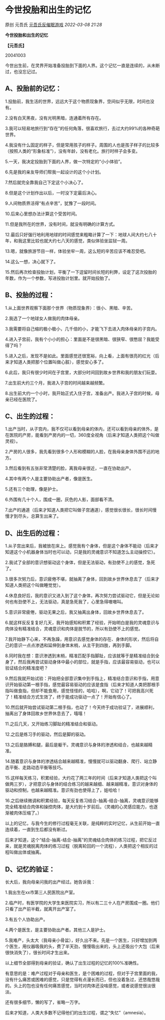 # 今世投胎和出生的记忆

原创 元吾氏 [元吾氏反催眠游戏](javascript:void(0);) *2022-03-08 21:28*

**今世投胎和出生的记忆**

**【元吾氏】**

20041003



今世出生前，在灵界开始准备投胎到下面的人界。这个记忆一直是连续的，从未断过，也没忘记过。

## A、投胎前的记忆：

1.投胎前，我生活的世界，远远大于这个物质现象界，空间似乎无限，时间也没有。

2.没有白天黑夜，没有光明黑暗，连通着所有存在。

3.我可以轻易地旅行到“存在”的任何角落，很喜欢旅行，去过大约99%的各种奇葩世界。

4.我没有什么固定的样子，但是常用孩子的样子。周围的人也是孩子样子的比较多（按照人类的“形象标准”），没有年龄，没有老化。旅行时样子会多变。

5.一天，我决定投胎到下面的人界，做一次特定的“小小体验”。

6.先是我的亲友导师们帮我一起设计的这个小计划。

7.然后就完全靠我自己下定这个小决心了。

8.但是这个计划作出以后，一时没下定最后决心。

9.人间物质界活得“有点辛苦”，犹豫了一段时间。

10.后来心里想办法计算这个受苦时间。

11.但是我所在的世界，没有时间，就没有明确的计算方式。

12.最后只好强行地利用地球的时间感觉来粗略计算了一下：地球人间大约七八十年，和我这里比较也就大约七八天的感觉，类似体验坐监狱一周。

13.嗯，就像旅游节目一样，体验坐牢一周，这么短的辛苦应该不难忍受吧。

14.这么一想，决心就下了。

15.然后再次检查投胎计划，平衡了一下逗留时间长短的利弊，设定了这次投胎的年数，作为一个参数，写进投胎计划里。就开始投胎了。

## B、投胎的过程：

1.从上面世界观察下面那个世界（物质现象界）：很小、黑暗、辛苦。

2.我选了一个地球女人做我的肉体母亲。

3.我需要将自己缩的极小极小，几千倍的小，才能飞下去进入肉体母亲的子宫内。

4.进入子宫前，我有个小小的担心：里面是不是很黑暗、很狭窄、很憋屈？我能受得了吗？

5.进入之后，发现不是如此。里面感觉还很宽裕，向上看，上面有很亮的红光（后来才知道人类把那个位置叫做心脏），感觉安心多了。

6.此后，我只有很少时间在子宫里，大部分时间回到故乡世界和我的朋友们玩耍。

7.出生前大约三个月，我进入子宫的时间越来越频繁。

8.出生前大约一个小时，我开始正式入住子宫，准备出产。我进入子宫的时候，母亲已经在医院了。

## C、出生的过程：

1.出产当时，从子宫内，我不仅可以看到母亲的体内，还可以看到母亲的体外，是在医院的产房，能看到产房内的一切，360度全视角（后来才知道人类把这个叫做灵视）。

2.产房的人很多，我先看到很多个人形和模糊的人脸，在我母亲身体外围不远的地方。

3.然后看到有五张非常清楚的脸，离我母亲很近，一直在协助出产。

4.其中有两个人是主要协助出产者，像是医生。

5.还有三个助理，像是护士。

6.外围有几十个人，围成一圈，灰色的人影，面部看不清。

7.出产的通道（后来才知道人类把它叫做子宫通道），感觉很长很长，很长时间慢慢才到尽头，总算生出来了。

## D、出生后的过程：

1.从子宫出来后，我被放在床上。感觉我有个身体，但是这个身体不能动（后来才知道这个小机器身体当时也可以动，只是我的灵魂意识不知道怎么主动操控它）。

2.我试了全部的意识想驱动这个身体，但是无法驱动，有劲使不上的感觉，急死了。

3.很多次努力后，意识疲倦不堪，就抽离了身体，回到故乡世界休息去了（后来才知道人类把这个叫做睡觉觉）。

4.休息良好后，我的意识又进入到了这个身体，再次努力尝试驱动它，但是无论如何也有劲使不上，无法驱动，真是急死我了，心里急得嗷嗷叫。

5.意识非常疲倦，驱动无果之后，我又抽离出身体，回故乡世界休息去了。

6.就这样反反复复好几天，我开始感知和积累了经验，开始明白是我的灵魂意识与肉体没有精准结合，灵魂意识和肉体是脱节的，所以有劲使不上的感觉。

7.我开始静下心来，不再急躁，用意识去感觉身体的存在、身体的形状，然后将自己的意识一点点渗透和延伸到身体末梢，从主干到四肢，再到手脚。

8.同时我在想：意识渗透到末梢，精准匹配手指脚趾，应该就等于是精准结合到全身了，然后我再尝试驱动身体中最小的部位，就是手指，应该最容易驱动，也可以验证结合的精准度吧？

9.然后我就开始试验：开始把全部意识集中到手指上，精准结合意识和手指，用意识开始驱动第一根手指，感觉最容易驱动的应该是食指（后来才知道人类把那根手指叫做食指，但却不能食用，感觉怪怪的，哈哈），啊，它动了！可把我高兴死了！精准结合方式生效了，终于能成功驱动一点了！开始有信心了。

10.然后就开始尝试驱动第二根手指，也动了！今天终于成功验证了，进展顺利，抽离出了身体回故乡世界休息去了，嘻嘻！

11.之后几天，又开始练习脚趾的精准结合和驱动。

12.之后是练习手的驱动，然后是脚的驱动。

13.之后是胳膊和腿，最后是躯干。灵魂意识与身体的渗透和结合，也越来越精准。

14.随着意识与身体的渗透结合越来越精准，慢慢就可以驱动翻身、爬行、站立静态平衡、走路动态平衡等技巧。

15.这样每天练习，积累经验，大约花了两三年的时间（后来才知道人类把这个叫做两三岁），才把意识与身体的结合练习的越来越细、越来越精准，意识对身体的驱动和控制，也越来越精准。意识有劲也使得上了，娃哈哈！

16.之后继续微调和积累经验，每天反复练习结合-抽离-结合-抽离，灵魂意识能够完全精准结合肉体和操控肉体，是大约到十岁前后。（灵魂的心灵感应能力，也逐渐被肉体压缩了。）

以上的记忆，与我今生的修行过程毫无关联，是纯粹的实时记忆，从生前开始一直连续着，一直到生后都没有断过。

后来才知道，这个“结合-抽离-结合-抽离”的灵魂结合肉体的练习过程，把它反过来，就是灵魂脱离肉体的练习过程（脱离轮回的一个流程），人类把这个相反的过程叫做出体或抽离。

## D、记忆的验证：

长大后，我向母亲问我的出产经过。她告诉我：

1.我出生在xx市第三人民医院出产室。

2.临产时，有医学院的大学生来医院实习，所以有二三十人在产房围成一圈。他们只看了出产前半截，就离开出产室了。

3.有五个人协助出产。

4.两个是医生，是主要协助出产者。其他三人是护士。

5.我难产，头太大（我母亲小骨盆），好久出不来。先是一个医生，只好增加到两个医生，用仪器吸我的头，费了半天劲，慢慢吸出来的，头上还吸出个大包（后来很快消失了），很长时间才生出来。

以上细节全部得到母亲的验证，确认了出生过程的记忆的100%准确性。

有意思的是：难产过程对于母亲和医生，是个困难的过程，但对于子宫里面的我，没有什么痛苦或困难的感觉，只是觉得有点漫长而已，但也没着急过，还悠哉悠哉的。头上的包也没有任何痛苦感觉，当时对肉体还没啥感觉，或者说感觉很淡很淡。

还有很多细节，懒的写了，省略一万字。

后来才知道，人类大多数不记得他们的出生过程，谓之“失忆”（amnesia）。